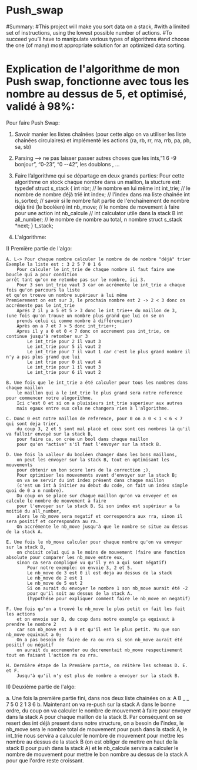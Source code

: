 # Push_swap
#Summary:
#This project will make you sort data on a stack,
#with a limited set of instructions, using the lowest possible number of actions.
#To succeed you’ll have to manipulate various types of algorithms
#and choose the one (of many) most appropriate solution for an optimized data sorting.


# Explication de l'algorithme de mon Push swap, fonctionne avec tous les nombre au dessus de 5, et optimisé, validé à 98%:
  Pour faire Push Swap:
    
  1) Savoir manier les listes chaînées (pour cette algo on va utiliser les liste chainées circulaires) et implémenté les actions
 	(ra,  rb, rr, rra, rrb, pa, pb, sa, sb)
    
  2) Parsing —> ne pas laisser passer autres choses que les ints,”1 6 -9 bonjour”,  “0-23”, “0 --42”, les doublons , …         
    
  3)  Faire l’algorithme qui se départage en deux grands parties:
    Pour cette algorithme on stock chaque nombre dans un maillon, la stucture est: 
        typedef struct s_stack
          {
            	int				nbr;        // le nombre en lui même
            	int				int_trie;   // le nombre de nombre déjà trié
             	int				index;      // l'index dans ma liste chainée 
	       	int				is_sorted;  // savoir si le nombre fait partie de l'enchaînement de nombre déjà tiré (le booléen)
              	int       			nb_move;    // le nombre de movement à faire pour une action
              	int				nb_calcule  // int calculator utile dans la stack B
		int       			all_number; // le nombre de nombre au total, n nombre 
             	struct s_stack	*next;
          }				t_stack;
		    
   4) L'algorithme:

I) Première partie de l'algo:
				
 
 	A. L-> Pour chaque nombre calculer le nombre de de nombre "déjà" trier    
	Exemple la liste est : 3 2 5 7 0 1 6
        Pour calculer le int_trie de chaque nombre il faut faire une boucle qui a pour condition 
	arrêt tant qu'on ne retombe pas sur le nombre, ici 3.                           
        Pour 3 son int_trie vaut 3 car on acrémente le int_trie a chaque fois qu'on parcours la liste
	et qu'on trouve un nombre supérieur à lui même
	Premierement on est sur 3, le prochain nombre est 2 -> 2 < 3 donc on accrémente pas le int_trie
        Aprés 2 il y a 5 et 5 > 3 donc le int_trie++ du maillon de 3,
	(une fois qu'on trouve un nombre plus grand que lui on se on
        prends celui ci comme nombre à différencier)
        Après on a 7 et 7 > 5 donc int_trie++;
        Apres il y a 0 et 0 < 7 donc on accrement pas int_trie, on continue jusqu'à retomber sur 3
            Le int_trie pour 2 il vaut 3 
            Le int_trie pour 5 il vaut 2 
            Le int_trie pour 7 il vaut 1 car c'est le plus grand nombre il n'y a pas plus grand que lui
            Le int trie pour 0 il vaut 4
            Le int_trie pour 1 il vaut 3
            Le int_trie pour 6 il vaut 2
	
 	B. Une fois que le int_trie a été calculer pour tous les nombres dans chaque maillon
		le maillon qui a le int_trie le plus grand sera notre reference pour commencer notre alogorithme.
		Ici c'est 0 et si on a pluisieurs int_trie superieur aux autres
		mais egaux entre eux cela ne changera rien à l'algorithme. 

 	C. Donc 0 est notre maillon de reference, pour 0 on a 0 < 1 < 6 < 7 qui sont deja trier,
		du coup 3, 2 et 5 sont mal placé et ceux sont ces nombres là qu'il va falloir envoyé sur la stack B,
		pour faire ca, on crée un bool dans chaque maillon 
		pour qu'on "active" s'il faut l'envoyer sur la stack B.
        
  	D. Une fois la valleur du booléen changer dans les bons maillons,
		on peut les envoyer sur la stack B, tout en optimisant les mouvements
		pour obtenir un bon score lors de la correction ;). 
		Pour optimiser les mouvements avant d'envoyer sur la stack B;
		on va se servir du int index présent dans chaque maillon
		(c'est un int à initier au debut du code, on fait un index simple quoi de 0 a n nombre).
		Du coup on se place sur chaque maillon qu'on va envoyer et on calcule le nombre de mouvement à faire
		pour l'envoyer sur la stack B. Si son index est supérieur a la moitié du all_number,
		alors le nb_move sera negatif et correspondra aux rra, sinon il sera positif et correspondra au ra. 
		On accrémente le nb_move jusqu'à que le nombre se situe au dessus de la stack A.
        
  	E. Une fois le nb_move calculer pour chaque nombre qu'on va envoyer sur la stack B,
		on choisit celui qui a le moins de mouvement (faire une fonction absolute pour comparer les nb_move entre eux,
		sinon ca sera compliqué vu qu'il y en a qui sont négatif)
       		Pour notre exemple: on envoie 3, 2 et 5. 
       		Le nb_move de 3 est 0 il est deja au dessus de la stack
        	Le nb_move de 2 est 1
        	Le nb_move de 5 est 2
        	Si on aurait du envoyer le nombre 1 son nb_move aurait été -2
			pour qu'il soit au dessus de la stack A.
			(hypothése pour expliquer comment faire le nb_move en negatif)
        
   	F. Une fois qu'on a trouvé le nb_move le plus petit on fait les fait les actions
		et on envoie sur B, du coup dans notre exemple ça equivaut à prendre le nombre 2
		car son nb_move est à 0 et qu'il est le plus petit. Vu que son nb_move equivaut a 0;
		On a pas besoin de faire de ra ou rra si son nb_move aurait été positif ou négatif
		on aurait du accrementer ou decrementait nb_move respectivement tout en faisant l'action ra ou rra.
        
  	H. Dernière étape de la Première partie, on réitère les schemas D. E. et F.
		Jusqu'à qu'il n'y est plus de nombre a envoyer sur la stack B.
        
II) Deuxième partie de l'algo:
        
   a. Une fois la première partie fini, dans nos deux liste chainées on a:
              A     B
              _     _
              7     5
              0     2
              1     3
              6
   b. Maintenant on va re-push sur la stack A dans le bonne ordre, du coup on va calculer le nombre de mouvement à faire pour envoyer dans la stack A
	pour chaque maillon de la stack B. Par conséquent on se resert des int déjà present dans notre structure, on a besoin de l'index,
	le nb_move sera le nombre total de mouvement pour push dans la stack A, le int_trie nous servira a caluculer le nombre de mouvement
	pour mettre les nombre au dessus de la stack B (on est obliger de mettre en haut de la stack B pour push dans la stack A)
	et le nb_calcule servira a calculer le nombre de mouvement pour mettre le bon nombre au dessus de la stack A pour que l'ordre reste croissant. 
